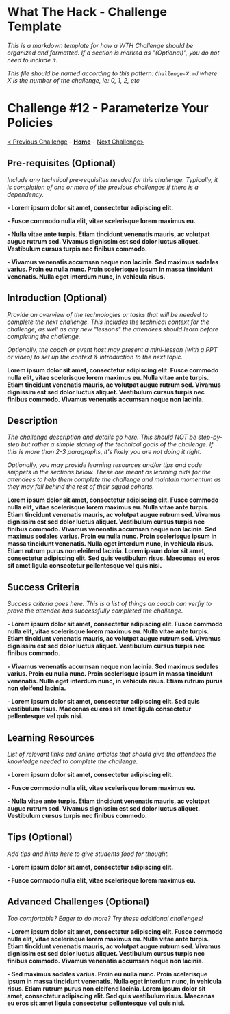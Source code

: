 # What The Hack - Challenge Template

_This is a markdown template for how a WTH Challenge should be organized and formatted. If a section is marked as "(Optional)", you do not need to include it._

_This file should be named according to this pattern: `Challenge-X.md` where X is the number of the challenge, ie: 0, 1, 2, etc_

# Challenge \#12 - Parameterize Your Policies

[< Previous Challenge](./11-subjourney.md) - **[Home](../readme.md)** - [Next Challenge>](./13-cicd.md)

## Pre-requisites (Optional)

_Include any technical pre-requisites needed for this challenge. Typically, it is completion of one or more of the previous challenges if there is a dependency._

**- Lorem ipsum dolor sit amet, consectetur adipiscing elit.**

**- Fusce commodo nulla elit, vitae scelerisque lorem maximus eu.**

**- Nulla vitae ante turpis. Etiam tincidunt venenatis mauris, ac volutpat augue rutrum sed. Vivamus dignissim est sed dolor luctus aliquet. Vestibulum cursus turpis nec finibus commodo.**

**- Vivamus venenatis accumsan neque non lacinia. Sed maximus sodales varius. Proin eu nulla nunc. Proin scelerisque ipsum in massa tincidunt venenatis. Nulla eget interdum nunc, in vehicula risus.**

## Introduction (Optional)

_Provide an overview of the technologies or tasks that will be needed to complete the next challenge. This includes the technical context for the challenge, as well as any new "lessons" the attendees should learn before completing the challenge._

_Optionally, the coach or event host may present a mini-lesson (with a PPT or video) to set up the context & introduction to the next topic._

**Lorem ipsum dolor sit amet, consectetur adipiscing elit. Fusce commodo nulla elit, vitae scelerisque lorem maximus eu. Nulla vitae ante turpis. Etiam tincidunt venenatis mauris, ac volutpat augue rutrum sed. Vivamus dignissim est sed dolor luctus aliquet. Vestibulum cursus turpis nec finibus commodo. Vivamus venenatis accumsan neque non lacinia.**

## Description

_The challenge description and details go here. This should NOT be step-by-step but rather a simple stating of the technical goals of the challenge. If this is more than 2-3 paragraphs, it's likely you are not doing it right._

_Optionally, you may provide learning resources and/or tips and code snippets in the sections below. These are meant as learning aids for the attendees to help them complete the challenge and maintain momentum as they may fall behind the rest of their squad cohorts._

**Lorem ipsum dolor sit amet, consectetur adipiscing elit. Fusce commodo nulla elit, vitae scelerisque lorem maximus eu. Nulla vitae ante turpis. Etiam tincidunt venenatis mauris, ac volutpat augue rutrum sed. Vivamus dignissim est sed dolor luctus aliquet. Vestibulum cursus turpis nec finibus commodo. Vivamus venenatis accumsan neque non lacinia. Sed maximus sodales varius. Proin eu nulla nunc. Proin scelerisque ipsum in massa tincidunt venenatis. Nulla eget interdum nunc, in vehicula risus. Etiam rutrum purus non eleifend lacinia. Lorem ipsum dolor sit amet, consectetur adipiscing elit. Sed quis vestibulum risus. Maecenas eu eros sit amet ligula consectetur pellentesque vel quis nisi.**

## Success Criteria

_Success criteria goes here. This is a list of things an coach can verfiy to prove the attendee has successfully completed the challenge._

**- Lorem ipsum dolor sit amet, consectetur adipiscing elit. Fusce commodo nulla elit, vitae scelerisque lorem maximus eu. Nulla vitae ante turpis. Etiam tincidunt venenatis mauris, ac volutpat augue rutrum sed. Vivamus dignissim est sed dolor luctus aliquet. Vestibulum cursus turpis nec finibus commodo.**

**- Vivamus venenatis accumsan neque non lacinia. Sed maximus sodales varius. Proin eu nulla nunc. Proin scelerisque ipsum in massa tincidunt venenatis. Nulla eget interdum nunc, in vehicula risus. Etiam rutrum purus non eleifend lacinia.**

**- Lorem ipsum dolor sit amet, consectetur adipiscing elit. Sed quis vestibulum risus. Maecenas eu eros sit amet ligula consectetur pellentesque vel quis nisi.**

## Learning Resources

_List of relevant links and online articles that should give the attendees the knowledge needed to complete the challenge._

**- Lorem ipsum dolor sit amet, consectetur adipiscing elit.**

**- Fusce commodo nulla elit, vitae scelerisque lorem maximus eu.**

**- Nulla vitae ante turpis. Etiam tincidunt venenatis mauris, ac volutpat augue rutrum sed. Vivamus dignissim est sed dolor luctus aliquet. Vestibulum cursus turpis nec finibus commodo.**

## Tips (Optional)

_Add tips and hints here to give students food for thought._

**- Lorem ipsum dolor sit amet, consectetur adipiscing elit.**

**- Fusce commodo nulla elit, vitae scelerisque lorem maximus eu.**

## Advanced Challenges (Optional)

_Too comfortable? Eager to do more? Try these additional challenges!_

**- Lorem ipsum dolor sit amet, consectetur adipiscing elit. Fusce commodo nulla elit, vitae scelerisque lorem maximus eu. Nulla vitae ante turpis. Etiam tincidunt venenatis mauris, ac volutpat augue rutrum sed. Vivamus dignissim est sed dolor luctus aliquet. Vestibulum cursus turpis nec finibus commodo. Vivamus venenatis accumsan neque non lacinia.**

**- Sed maximus sodales varius. Proin eu nulla nunc. Proin scelerisque ipsum in massa tincidunt venenatis. Nulla eget interdum nunc, in vehicula risus. Etiam rutrum purus non eleifend lacinia. Lorem ipsum dolor sit amet, consectetur adipiscing elit. Sed quis vestibulum risus. Maecenas eu eros sit amet ligula consectetur pellentesque vel quis nisi.**
